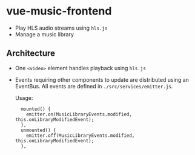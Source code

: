 # vue-music-frontend

- Play HLS audio streams using `hls.js`
- Manage a music library

## Architecture

- One `<video>` element handles playback using `hls.js`

- Events requiring other components to update are distributed using an EventBus. All events are defined in `./src/services/emitter.js`. 

    Usage:
    ```
      mounted() {
        emitter.on(MusicLibraryEvents.modified, this.onLibraryModifiedEvent);
      },
      unmounted() {
        emitter.off(MusicLibraryEvents.modified, this.onLibraryModifiedEvent);
      },
    ```